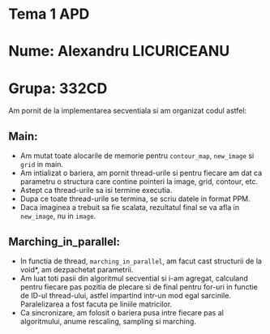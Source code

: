 # Tema 1 APD

# Nume: Alexandru LICURICEANU
# Grupa: 332CD

Am pornit de la implementarea secventiala si am organizat codul astfel:

## Main:

- Am mutat toate alocarile de memorie pentru `contour_map`, `new_image` si `grid`
in main.
- Am intializat o bariera, am pornit thread-urile si pentru fiecare am dat ca
parametru o structura care contine pointeri la image, grid, contour, etc.
- Astept ca thread-urile sa isi termine executia.
- Dupa ce toate thread-urile se termina, se scriu datele in format PPM.
- Daca imaginea a trebuit sa fie scalata, rezultatul final se va afla in
`new_image`, nu in `image`.

## Marching_in_parallel:

- In functia de thread, `marching_in_parallel`, am facut cast structurii de la void*,
am dezpachetat parametrii.
- Am luat toti pasii din algoritmul secvential si i-am agregat, calculand pentru
fiecare pas pozitia de plecare si de final pentru for-uri in functie de ID-ul thread-ului,
astfel impartind intr-un mod egal sarcinile. Paralelizarea a fost facuta pe liniile matricilor.
- Ca sincronizare, am folosit o bariera pusa intre fiecare pas al algoritmului, anume
rescaling, sampling si marching.

